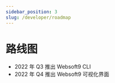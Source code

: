```yaml
---
sidebar_position: 3
slug: /developer/roadmap
---
```


# 路线图

* 2022 年 Q3 推出 Websoft9 CLI
* 2022 年 Q4 推出 Websoft9 可视化界面